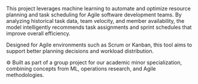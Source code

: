 This project leverages machine learning to automate and optimize resource planning and task scheduling for Agile software development teams. By analyzing historical task data, team velocity, and member availability, the model intelligently recommends task assignments and sprint schedules that improve overall efficiency.

Designed for Agile environments such as Scrum or Kanban, this tool aims to support better planning decisions and workload distribution.

⚙️ Built as part of a group project for our academic minor specialization, combining concepts from ML, operations research, and Agile methodologies.



